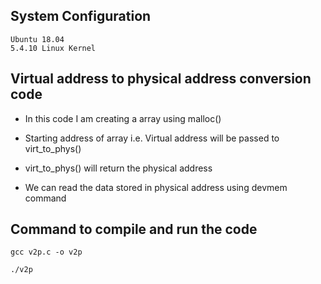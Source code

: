 ## System Configuration

```
Ubuntu 18.04
5.4.10 Linux Kernel
```
## Virtual address to physical address conversion code

* In this code I am creating a array using malloc()

* Starting address of array i.e. Virtual address will be passed to virt_to_phys()

* virt_to_phys() will return the physical address

* We can read the data stored in physical address using devmem command

## Command to compile and run the code

```
gcc v2p.c -o v2p

./v2p
```
